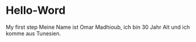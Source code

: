 # Hello-Word
My first step
Meine Name ist Omar Madhioub, ich bin 30 Jahr Alt und ich komme aus Tunesien.
